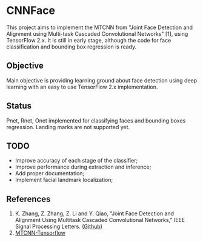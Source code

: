 # CNNFace

This project aims to implement the MTCNN from "Joint Face Detection and Alignment using
Multi-task Cascaded Convolutional Networks" [1], using TensorFlow 2.x. It is still in early stage, 
although the code for face classification and bounding box regression is ready.

## Objective

Main objective is providing learning ground about face detection using deep learning with an easy to use TensorFlow 2.x implementation.

## Status

Pnet, Rnet, Onet implemented for classifying faces and bounding boxes regression. Landing marks are not supported yet.

## TODO

* Improve accuracy of each stage of the classifier;
* Improve performance during extraction and inference;
* Add proper documentation;
* Implement facial landmark localization;

## References

1. K. Zhang, Z. Zhang, Z. Li and Y. Qiao, "Joint Face Detection and Alignment Using Multitask Cascaded Convolutional Networks," IEEE Signal Processing Letters. [(Github)](https://kpzhang93.github.io/MTCNN_face_detection_alignment/)
2. [MTCNN-Tensorflow](https://github.com/AITTSMD/MTCNN-Tensorflow)
